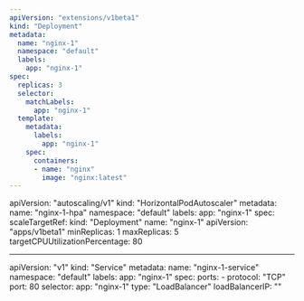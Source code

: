 ```yaml
---
apiVersion: "extensions/v1beta1"
kind: "Deployment"
metadata:
  name: "nginx-1"
  namespace: "default"
  labels:
    app: "nginx-1"
spec:
  replicas: 3
  selector:
    matchLabels:
      app: "nginx-1"
  template:
    metadata:
      labels:
        app: "nginx-1"
    spec:
      containers:
      - name: "nginx"
        image: "nginx:latest"
---
```

apiVersion: "autoscaling/v1"
kind: "HorizontalPodAutoscaler"
metadata:
  name: "nginx-1-hpa"
  namespace: "default"
  labels:
    app: "nginx-1"
spec:
  scaleTargetRef:
    kind: "Deployment"
    name: "nginx-1"
    apiVersion: "apps/v1beta1"
  minReplicas: 1
  maxReplicas: 5
  targetCPUUtilizationPercentage: 80






  ---
  apiVersion: "v1"
  kind: "Service"
  metadata:
    name: "nginx-1-service"
    namespace: "default"
    labels:
      app: "nginx-1"
  spec:
    ports:
    - protocol: "TCP"
      port: 80
    selector:
      app: "nginx-1"
    type: "LoadBalancer"
    loadBalancerIP: ""
